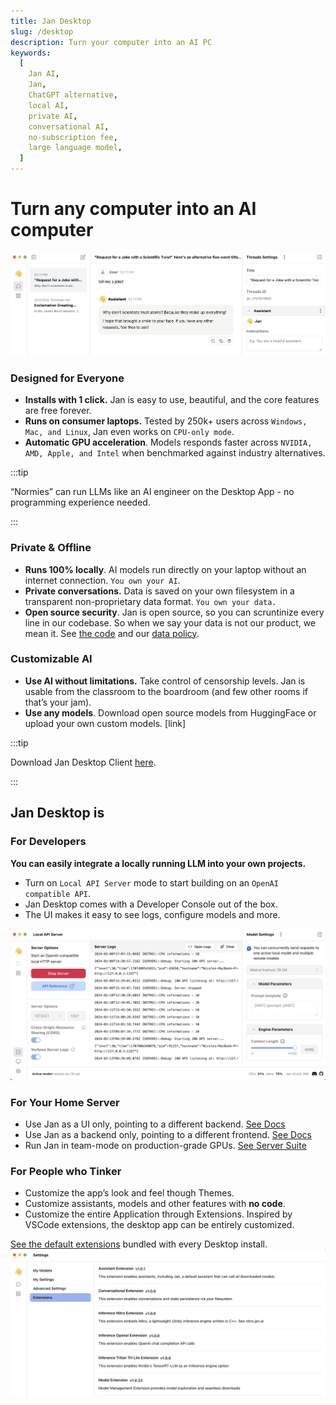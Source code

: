 ```yaml
---
title: Jan Desktop
slug: /desktop
description: Turn your computer into an AI PC
keywords:
  [
    Jan AI,
    Jan,
    ChatGPT alternative,
    local AI,
    private AI,
    conversational AI,
    no-subscription fee,
    large language model,
  ]
---
```


<head>
    <title>Jan Desktop</title>
    <meta name="description" content="Turn any computer into an AI computer with Jan Desktop. Run AI models directly on your laptop without an internet connection. Enjoy private conversations and customize your AI experience.">
    <meta name="keywords" content="Jan AI, Jan, ChatGPT alternative, local AI, private AI, conversational AI, desktop app, AI models, offline AI">
    <meta property="og:title" content="Jan Desktop">
    <meta property="og:description" content="Turn any computer into an AI computer with Jan Desktop. Run AI models directly on your laptop without an internet connection. Enjoy private conversations and customize your AI experience.">
    <meta property="og:url" content="https://yourwebsite.com/desktop">
    <meta name="twitter:card" content="summary">
    <meta name="twitter:title" content="Jan Desktop">
    <meta name="twitter:description" content="Turn any computer into an AI computer with Jan Desktop. Run AI models directly on your laptop without an internet connection. Enjoy private conversations and customize your AI experience.">
</head>

# Turn any computer into an AI computer

![Alt text](image.png)

<!-- TODO replace with GIF when we turn this page into a website -->

### Designed for Everyone

- **Installs with 1 click.** Jan is easy to use, beautiful, and the core features are free forever.
- **Runs on consumer laptops.** Tested by 250k+ users across `Windows, Mac, and Linux`, Jan even works on `CPU-only mode`.
- **Automatic GPU acceleration**. Models responds faster across `NVIDIA, AMD, Apple, and Intel` when benchmarked against industry alternatives.

:::tip

“Normies” can run LLMs like an AI engineer on the Desktop App - no programming experience needed.

:::

### Private & Offline

- **Runs 100% locally**. AI models run directly on your laptop without an internet connection. `You own your AI`.
- **Private conversations.** Data is saved on your own filesystem in a transparent non-proprietary data format. `You own your data.`
- **Open source security**. Jan is open source, so you can scruntinize every line in our codebase. So when we say your data is not our product, we mean it. See [the code](https://github.com/janhq/jan) and our [data policy](/how-we-work/analytics).

### Customizable AI

- **Use AI without limitations.** Take control of censorship levels. Jan is usable from the classroom to the boardroom (and few other rooms if that’s your jam).
- **Use any models**. Download open source models from HuggingFace or upload your own custom models. [link]

:::tip

Download Jan Desktop Client [here](https://github.com/janhq/jan?tab=readme-ov-file#download).

:::

## Jan Desktop is

### For Developers

**You can easily integrate a locally running LLM into your own projects.**

- Turn on `Local API Server` mode to start building on an `OpenAI compatible API`.
- Jan Desktop comes with a Developer Console out of the box.
- The UI makes it easy to see logs, configure models and more.

![Alt text](image-1.png)

<!-- CTA ⇒ Developer Hub -->

### For Your Home Server

<!-- [Insert Screenshot of: Jan running in a Terminal (left) || the OpenAI configuration Yaml (right)] -->

- Use Jan as a UI only, pointing to a different backend. [See Docs](/guides/using-models/integrate-with-remote-server)
- Use Jan as a backend only, pointing to a different frontend. [See Docs](/guides/using-models/integrate-with-remote-server)
- Run Jan in team-mode on production-grade GPUs. [See Server Suite](/server-suite)

<!-- CTA ⇒ Server Docs -->

### For People who Tinker

- Customize the app’s look and feel though Themes.
- Customize assistants, models and other features with **no code**.
- Customize the entire Application through Extensions. Inspired by VSCode extensions, the desktop app can be entirely customized.

[See the default extensions](https://github.com/janhq/jan/tree/main/extensions) bundled with every Desktop install.
![Alt text](image-4.png)
